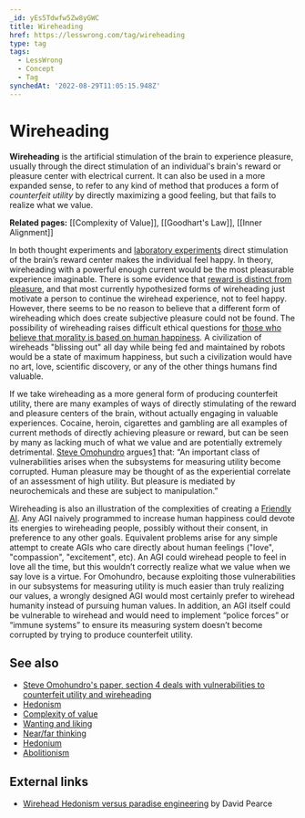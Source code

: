 ```yaml
---
_id: yEs5Tdwfw5Zw8yGWC
title: Wireheading
href: https://lesswrong.com/tag/wireheading
type: tag
tags:
  - LessWrong
  - Concept
  - Tag
synchedAt: '2022-08-29T11:05:15.948Z'
---
```

# Wireheading

**Wireheading** is the artificial stimulation of the brain to experience pleasure, usually through the direct stimulation of an individual's brain's reward or pleasure center with electrical current. It can also be used in a more expanded sense, to refer to any kind of method that produces a form of *counterfeit utility* by directly maximizing a good feeling, but that fails to realize what we value.

**Related pages:**  [[Complexity of Value]],  [[Goodhart's Law]], [[Inner Alignment]]

In both thought experiments and [laboratory experiments](http://www.mindhacks.com/blog/2008/09/erotic_selfstimulat.html) direct stimulation of the brain’s reward center makes the individual feel happy. In theory, wireheading with a powerful enough current would be the most pleasurable experience imaginable. There is some evidence that [reward is distinct from pleasure](https://lessestwrong.com/lw/1lb/are_wireheads_happy/), and that most currently hypothesized forms of wireheading just motivate a person to continue the wirehead experience, not to feel happy. However, there seems to be no reason to believe that a different form of wireheading which does create subjective pleasure could not be found. The possibility of wireheading raises difficult ethical questions for [those who believe that morality is based on human happiness](https://lessestwrong.com/tag/hedonism). A civilization of wireheads "blissing out" all day while being fed and maintained by robots would be a state of maximum happiness, but such a civilization would have no art, love, scientific discovery, or any of the other things humans find valuable.

If we take wireheading as a more general form of producing counterfeit utility, there are many examples of ways of directly stimulating of the reward and pleasure centers of the brain, without actually engaging in valuable experiences. Cocaine, heroin, cigarettes and gambling are all examples of current methods of directly achieving pleasure or reward, but can be seen by many as lacking much of what we value and are potentially extremely detrimental. [Steve Omohundro](https://en.wikipedia.org/wiki/Steve_Omohundro) argues[1](http://selfawaresystems.files.wordpress.com/2008/01/ai_drives_final.pdf) that: “An important class of vulnerabilities arises when the subsystems for measuring utility become corrupted. Human pleasure may be thought of as the experiential correlate of an assessment of high utility. But pleasure is mediated by neurochemicals and these are subject to manipulation.”

Wireheading is also an illustration of the complexities of creating a [Friendly AI](https://wiki.lesswrong.com/wiki/Friendly_AI). Any AGI naively programmed to increase human happiness could devote its energies to wireheading people, possibly without their consent, in preference to any other goals. Equivalent problems arise for any simple attempt to create AGIs who care directly about human feelings ("love", "compassion", "excitement", etc). An AGI could wirehead people to feel in love all the time, but this wouldn’t correctly realize what we value when we say love is a virtue. For Omohundro, because exploiting those vulnerabilities in our subsystems for measuring utility is much easier than truly realizing our values, a wrongly designed AGI would most certainly prefer to wirehead humanity instead of pursuing human values. In addition, an AGI itself could be vulnerable to wirehead and would need to implement “police forces” or “immune systems” to ensure its measuring system doesn’t become corrupted by trying to produce counterfeit utility.

## See also

- [Steve Omohundro's paper, section 4 deals with vulnerabilities to counterfeit utility and wireheading](http://selfawaresystems.files.wordpress.com/2008/01/ai_drives_final.pdf)
- [Hedonism](https://lessestwrong.com/tag/hedonism)
- [Complexity of value](https://lessestwrong.com/tag/complexity-of-value)
- [Wanting and liking](https://lessestwrong.com/tag/wanting-and-liking)
- [Near/far thinking](https://lessestwrong.com/tag/near-far-thinking)
- [Hedonium](https://wiki.lesswrong.com/wiki/Hedonium)
- [Abolitionism](https://lessestwrong.com/tag/abolitionism)

## External links

- [Wirehead Hedonism versus paradise engineering](https://www.hedweb.com/wirehead/index.html) by David Pearce